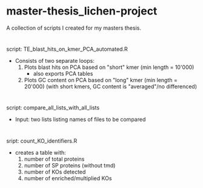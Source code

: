 # master-thesis_lichen-project
 A collection of scripts I created for my masters thesis.
# 
script: TE_blast_hits_on_kmer_PCA_automated.R
+ Consists of two separate loops:
  1. Plots blast hits on PCA based on "short" kmer (min length = 10'000)
      + also exports PCA tables
  2. Plots GC content on PCA based on "long" kmer (min length = 20'000) (with short kmers, GC content is "averaged"/no differenced)
#
script: compare_all_lists_with_all_lists
 + Input: two lists listing names of files to be compared
#
sript: count_KO_identifiers.R
+ creates a table with:
  1. number of total proteins
  2. number of SP proteins (without tmd)
  3. number of KOs detected
  4. number of enriched/multiplied KOs
